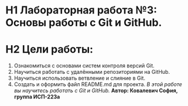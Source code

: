 # H1 Лабораторная работа №3: Основы работы с Git и GitHub.
# H2 Цели работы:
1. Ознакомиться с основами систем контроля версий Git.
2. Научиться работать с удалёнными репозиториями на GitHub.
3. Научиться использовать ветвление и слияние в Git.
4. Создать и оформить файл README.md для проекта.
*В этой работе вы научитесь работать с Git и GitHub.*
**Автор: Ковалевич София, группа ИСП-223а**
